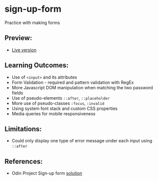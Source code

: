 # sign-up-form
Practice with making forms

## Preview: 
- [Live version](https://natashachiu.github.io/sign-up-form/)

## Learning Outcomes:
* Use of `<input>` and its attributes
* Form Validation - required and pattern validation with RegEx
* More Javascript DOM manipulation when matching the two password fields
* Use of pseudo-elements `::after`, `::placeholder`
* More use of pseudo-classes `:focus`, `:invalid`
* Using system font stack and custom CSS properties
* Media queries for mobile responsiveness

## Limitations:
* Could only display one type of error message under each input using `::after`

## References:
- Odin Project Sign-up form [solution](https://arturopstem.github.io/sign-up-form/)